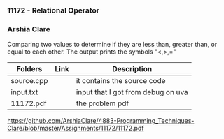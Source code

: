 ### 11172 - Relational Operator
### Arshia Clare
Comparing two values to determine if they are less than, greater than, or equal to each other. The output prints the symbols "<,>,="

| Folders     | Link | Description |
| ----------- | ---------------------- |---------------------- |
|source.cpp   | |it contains the source code           |
|input.txt    | |input that I got from debug on uva    |
|11172.pdf    | |the problem pdf                    |
https://github.com/ArshiaClare/4883-Programming_Techniques-Clare/blob/master/Assignments/11172/11172.pdf
